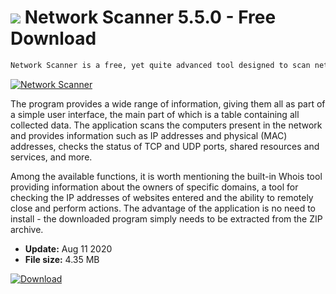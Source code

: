 # ![](https://cdn.softexe.net/static/icon/4/network-scanner-9141.png) Network Scanner 5.5.0 - Free Download

```sh
Network Scanner is a free, yet quite advanced tool designed to scan networks for open IP, SNMP and NetBIOS ports. Due to its use, it is a program designed for more advanced users, system administrators, etc.
```
[![Network Scanner](https://gallery.dpcdn.pl/imgc/Tools/59260/g_-_420x350_1.5_-_x20150604173743_0.png)](https://softexe.net/win/internet/other/network-scanner:apdp.html)

The program provides a wide range of information, giving them all as part of a simple user interface, the main part of which is a table containing all collected data. The application scans the computers present in the network and provides information such as IP addresses and physical (MAC) addresses, checks the status of TCP and UDP ports, shared resources and services, and more.
 
 Among the available functions, it is worth mentioning the built-in Whois tool providing information about the owners of specific domains, a tool for checking the IP addresses of websites entered and the ability to remotely close and perform actions. The advantage of the application is no need to install - the downloaded program simply needs to be extracted from the ZIP archive.


- **Update:** Aug 11 2020
- **File size:** 4.35 MB

[![Download](https://cdn.softexe.net/static/img/download.png)](https://softexe.net/win/internet/other/network-scanner:apdp.html)

